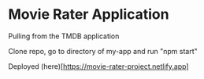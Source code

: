 # Movie Rater Application

Pulling from the TMDB application

Clone repo, go to directory of my-app and run "npm start"

Deployed (here)[https://movie-rater-project.netlify.app]
